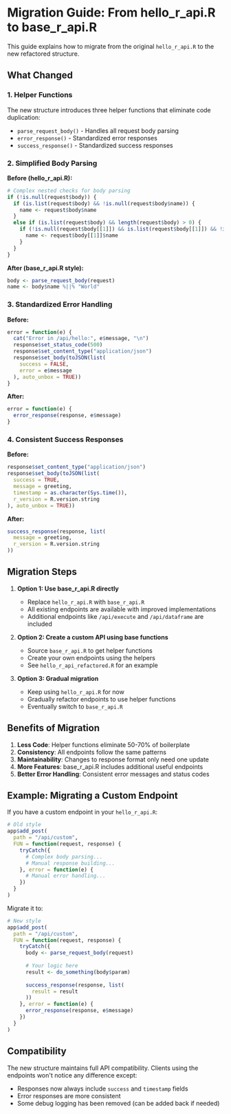# Migration Guide: From hello_r_api.R to base_r_api.R

This guide explains how to migrate from the original `hello_r_api.R` to the new refactored structure.

## What Changed

### 1. Helper Functions
The new structure introduces three helper functions that eliminate code duplication:

- `parse_request_body()` - Handles all request body parsing
- `error_response()` - Standardized error responses
- `success_response()` - Standardized success responses

### 2. Simplified Body Parsing

**Before (hello_r_api.R):**
```r
# Complex nested checks for body parsing
if (!is.null(request$body)) {
  if (is.list(request$body) && !is.null(request$body$name)) {
    name <- request$body$name
  }
  else if (is.list(request$body) && length(request$body) > 0) {
    if (!is.null(request$body[[1]]) && is.list(request$body[[1]]) && !is.null(request$body[[1]]$name)) {
      name <- request$body[[1]]$name
    }
  }
}
```

**After (base_r_api.R style):**
```r
body <- parse_request_body(request)
name <- body$name %||% "World"
```

### 3. Standardized Error Handling

**Before:**
```r
error = function(e) {
  cat("Error in /api/hello:", e$message, "\n")
  response$set_status_code(500)
  response$set_content_type("application/json")
  response$set_body(toJSON(list(
    success = FALSE,
    error = e$message
  ), auto_unbox = TRUE))
}
```

**After:**
```r
error = function(e) {
  error_response(response, e$message)
}
```

### 4. Consistent Success Responses

**Before:**
```r
response$set_content_type("application/json")
response$set_body(toJSON(list(
  success = TRUE,
  message = greeting,
  timestamp = as.character(Sys.time()),
  r_version = R.version.string
), auto_unbox = TRUE))
```

**After:**
```r
success_response(response, list(
  message = greeting,
  r_version = R.version.string
))
```

## Migration Steps

1. **Option 1: Use base_r_api.R directly**
   - Replace `hello_r_api.R` with `base_r_api.R`
   - All existing endpoints are available with improved implementations
   - Additional endpoints like `/api/execute` and `/api/dataframe` are included

2. **Option 2: Create a custom API using base functions**
   - Source `base_r_api.R` to get helper functions
   - Create your own endpoints using the helpers
   - See `hello_r_api_refactored.R` for an example

3. **Option 3: Gradual migration**
   - Keep using `hello_r_api.R` for now
   - Gradually refactor endpoints to use helper functions
   - Eventually switch to `base_r_api.R`

## Benefits of Migration

1. **Less Code**: Helper functions eliminate 50-70% of boilerplate
2. **Consistency**: All endpoints follow the same patterns
3. **Maintainability**: Changes to response format only need one update
4. **More Features**: base_r_api.R includes additional useful endpoints
5. **Better Error Handling**: Consistent error messages and status codes

## Example: Migrating a Custom Endpoint

If you have a custom endpoint in your `hello_r_api.R`:

```r
# Old style
app$add_post(
  path = "/api/custom",
  FUN = function(request, response) {
    tryCatch({
      # Complex body parsing...
      # Manual response building...
    }, error = function(e) {
      # Manual error handling...
    })
  }
)
```

Migrate it to:

```r
# New style
app$add_post(
  path = "/api/custom",
  FUN = function(request, response) {
    tryCatch({
      body <- parse_request_body(request)
      
      # Your logic here
      result <- do_something(body$param)
      
      success_response(response, list(
        result = result
      ))
    }, error = function(e) {
      error_response(response, e$message)
    })
  }
)
```

## Compatibility

The new structure maintains full API compatibility. Clients using the endpoints won't notice any difference except:
- Responses now always include `success` and `timestamp` fields
- Error responses are more consistent
- Some debug logging has been removed (can be added back if needed)